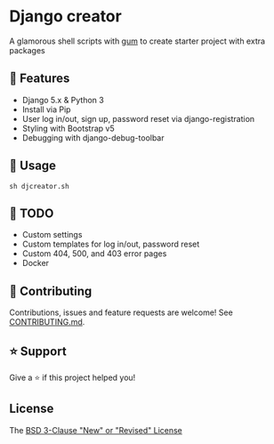 # Django creator

A glamorous shell scripts with [gum](https://github.com/charmbracelet/gum) to create starter project with extra packages

## 🚀 Features

- Django 5.x & Python 3
- Install via Pip
- User log in/out, sign up, password reset via django-registration
- Styling with Bootstrap v5
- Debugging with django-debug-toolbar

## 📖 Usage

```shell
sh djcreator.sh
```

## :seedling: TODO

- Custom settings
- Custom templates for log in/out, password reset
- Custom 404, 500, and 403 error pages
- Docker

## 🤝 Contributing

Contributions, issues and feature requests are welcome! See [CONTRIBUTING.md](CONTRIBUTING.md).

## ⭐️ Support

Give a ⭐️ if this project helped you!

## License

The [BSD 3-Clause "New" or "Revised" License](LICENSE)
